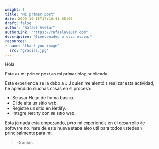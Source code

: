 ```yaml
---
weight: 1
title: "Mi primer post"
date: 2020-10-15T17:19:41-05:00
draft: false
author: "Rafael Avelar"
authorLink: "https://rafaelavelar.com"
description: "Bienvenidos a esta etapa."
resources:
- name: "thank-you-image"
  src: "gracias.jpg"
---
```


Hola.

Este es mi primer post en mi primer blog publicado.

Esta experiencia se la debo a J.J quien me alentó a realizar esta actividad, he aprendido muchas cosas en el proceso:

- Se usar Hugo de forma basica.
- Di de alta un sitio web.
- Registre un sitio en Netlify.
- Integre Netlify con mi sitio web.

Esta jornada esta empezando, pero mi experiencia en el desarrollo de software no, hare de este nueva etapa algo util para todos ustedes y principalmente para mí.

> Gracias.
